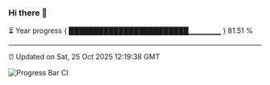 ### Hi there 👋

⏳ Year progress { ████████████████████████▁▁▁▁▁▁ } 81.51 %

---

⏰ Updated on Sat, 25 Oct 2025 12:19:38 GMT

![Progress Bar CI](https://github.com/Shyam-Makwana/GitHub-Actions-Demo/workflows/Progress%20Bar%20CI/badge.svg)
